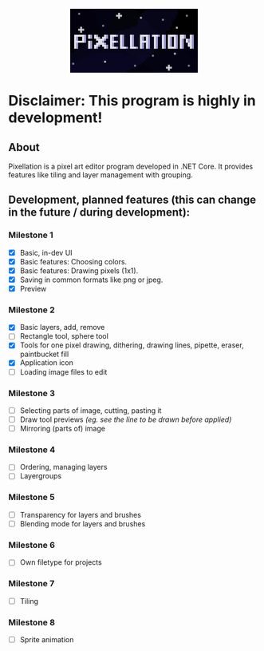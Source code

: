 <p align="center"><img align="center" src="logo-big.png" alt="pixellation logo"></p>

# Disclaimer: This program is highly in development!

## About

Pixellation is a pixel art editor program developed in .NET Core. It provides features like tiling and layer management with grouping.

## Development, planned features (this can change in the future / during development):

### Milestone 1
- [x] Basic, in-dev UI
- [x] Basic features: Choosing colors.
- [x] Basic features: Drawing pixels (1x1).
- [x] Saving in common formats like png or jpeg.
- [x] Preview

### Milestone 2
- [x] Basic layers, add, remove
- [ ] Rectangle tool, sphere tool
- [x] Tools for one pixel drawing, dithering, drawing lines, pipette, eraser, paintbucket fill
- [x] Application icon
- [ ] Loading image files to edit

### Milestone 3
- [ ] Selecting parts of image, cutting, pasting it
- [ ] Draw tool previews *(eg. see the line to be drawn before applied)*
- [ ] Mirroring (parts of) image

### Milestone 4
- [ ] Ordering, managing layers
- [ ] Layergroups

### Milestone 5
- [ ] Transparency for layers and brushes
- [ ] Blending mode for layers and brushes

### Milestone 6
- [ ] Own filetype for projects

### Milestone 7
- [ ] Tiling

### Milestone 8
- [ ] Sprite animation
